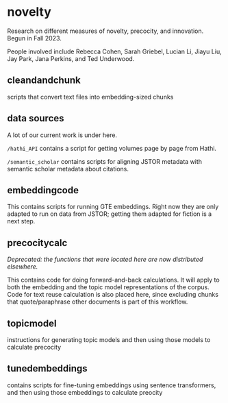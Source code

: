 # novelty

Research on different measures of novelty, precocity, and innovation. Begun in Fall 2023.

People involved include Rebecca Cohen, Sarah Griebel, Lucian Li, Jiayu Liu, Jay Park, Jana Perkins, and Ted Underwood.

## cleandandchunk

scripts that convert text files into embedding-sized chunks

## data sources

A lot of our current work is under here.

```/hathi_API``` contains a script for getting volumes page by page from Hathi.

```/semantic_scholar``` contains scripts for aligning JSTOR metadata with semantic scholar metadata about citations.

## embeddingcode

This contains scripts for running GTE embeddings. Right now they are only adapted to run on data from JSTOR; getting them adapted for fiction is a next step.

## precocitycalc

*Deprecated: the functions that were located here are now distributed elsewhere.*

This contains code for doing forward-and-back calculations. It will apply to both the embedding and the topic model representations of the corpus. Code for text reuse calculation is also placed here, since excluding chunks that quote/paraphrase other documents is part of this workflow.

## topicmodel

instructions for generating topic models and then using those models to calculate precocity

## tunedembeddings

contains scripts for fine-tuning embeddings using sentence transformers, and then using those embeddings to calculate preocity

